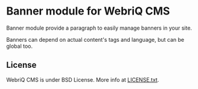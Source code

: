 Banner module for WebriQ CMS
============================

Banner module provide a paragraph to easily manage banners in your site.

Banners can depend on actual content's tags and language, but can be global too.

License
-------

WebriQ CMS is under BSD License.
More info at [LICENSE.txt](LICENSE.txt).
